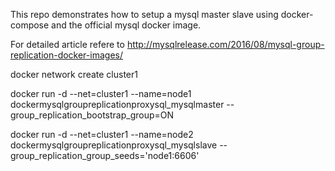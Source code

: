 This repo demonstrates how to setup a mysql master slave using docker-compose and the official mysql docker image.

For detailed article refere to http://mysqlrelease.com/2016/08/mysql-group-replication-docker-images/


docker network create cluster1

docker run -d --net=cluster1 --name=node1  dockermysqlgroupreplicationproxysql_mysqlmaster --group_replication_bootstrap_group=ON

docker run -d --net=cluster1 --name=node2  dockermysqlgroupreplicationproxysql_mysqlslave --group_replication_group_seeds='node1:6606'

